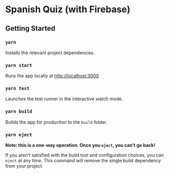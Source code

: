 # Spanish Quiz (with Firebase)

## Getting Started

### `yarn`

Installs the relevant project dependencies.

### `yarn start`

Runs the app locally at [http://localhost:3000](http://localhost:3000)

### `yarn test`

Launches the test runner in the interactive watch mode.

### `yarn build`

Builds the app for production to the `build` folder.

### `yarn eject`

**Note: this is a one-way operation. Once you `eject`, you can’t go back!**

If you aren’t satisfied with the build tool and configuration choices, you can `eject` at any time. This command will remove the single build dependency from your project.
